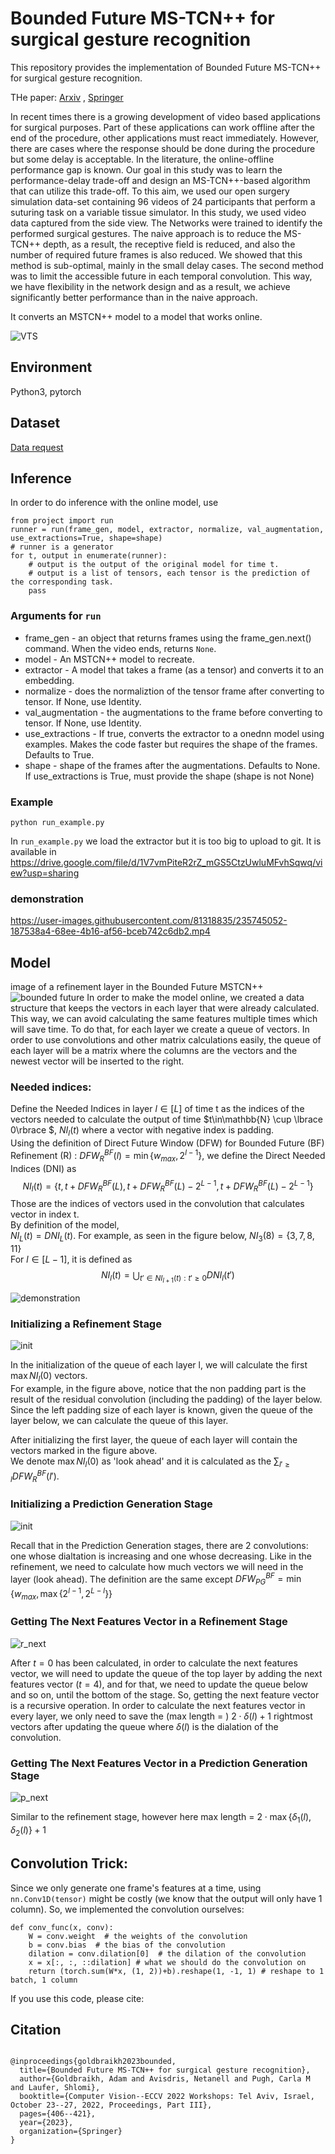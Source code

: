 # Bounded Future MS-TCN++ for surgical gesture recognition
This repository provides the implementation of Bounded Future MS-TCN++ for surgical gesture recognition.

THe paper: [Arxiv](https://arxiv.org/pdf/2209.14647.pdf) , [Springer](https://link.springer.com/chapter/10.1007/978-3-031-25066-8_22) 

In recent times there is a growing development of video based applications for surgical purposes. Part of these applications can work offline after the end of the procedure, other applications must react immediately. However, there are cases where the response should be done during the procedure but some delay is acceptable. In the literature, the online-offline performance gap is known. Our goal in this study was to learn the performance-delay trade-off and design an MS-TCN++-based algorithm that can utilize this trade-off. To this aim, we used our open surgery simulation data-set containing 96 videos of 24 participants that perform a suturing task on a variable tissue simulator. In this study, we used video data captured from the side view. The Networks were trained to identify the performed surgical gestures. The naive approach is to reduce the MS-TCN++ depth, as a result, the receptive field is reduced, and also the number of required future frames is also reduced. We showed that this method is sub-optimal, mainly in the small delay cases. The second method was to limit the accessible future in each temporal convolution. This way, we have flexibility in the network design and as a result, we achieve significantly better performance than in the naive approach.



It converts an MSTCN++ model to a model that works online.

![VTS](examples/frames/img_00339.jpg)

## Environment
Python3, pytorch

## Dataset
[Data request](https://docs.google.com/forms/d/e/1FAIpQLSeKvalfDwLBkxh1PgrVH14wu2a8UXl7xi0bSAYEU0z9yPrdUA/viewform?usp=sf_link/)


## Inference
In order to do inference with the online model, use 
```
from project import run
runner = run(frame_gen, model, extractor, normalize, val_augmentation, use_extractions=True, shape=shape)
# runner is a generator
for t, output in enumerate(runner):
    # output is the output of the original model for time t.
    # output is a list of tensors, each tensor is the prediction of the corresponding task. 
    pass
```

### Arguments for `run`
* frame_gen - an object that returns frames using the frame_gen.next() command. When the video ends, returns `None`.
* model - An MSTCN++ model to recreate.
* extractor - A model that takes a frame (as a tensor) and converts it to an embedding.
* normalize - does the normaliztion of the tensor frame after converting to tensor. If None, use Identity.
* val_augmentation - the augmentations to the frame before converting to tensor. If None, use Identity. 
* use_extractions - If true, converts the extractor to a onednn model using examples. Makes the code faster but requires the shape of the frames. Defaults to True.
* shape - shape of the frames after the augmentations. Defaults to None. If use_extractions is True, must provide the shape (shape is not None)


### Example
~~~
python run_example.py
~~~
In `run_example.py` we load the extractor but it is too big to upload to git. 
It is available in 
https://drive.google.com/file/d/1V7vmPiteR2rZ_mGS5CtzUwluMFvhSqwq/view?usp=sharing
### demonstration


https://user-images.githubusercontent.com/81318835/235745052-187538a4-68ee-4b16-af56-bceb742c6db2.mp4

## Model
image of a refinement layer in the Bounded Future MSTCN++
![bounded future](figs/bf.PNG)
In order to make the model online, we created a data structure that keeps the vectors in each layer that were already calculated. This way, we can avoid calculating the same features multiple times which will save time.
To do that, for each layer we create a queue of vectors. 
In order to use convolutions and other matrix calculations easily, the queue of each layer will be a matrix where the columns are the vectors and the newest vector will be inserted to the right. 

### Needed indices:
Define the Needed Indices in layer $l\in[L]$ of time t as the indices of the vectors needed to calculate the output of time $t\in\mathbb{N} \cup \lbrace 0\rbrace $, $NI_l(t)$ where a vector with negative index is padding.  <br>
Using the definition of Direct Future Window (DFW) for Bounded Future (BF) Refinement (R) : $DFW_R^{BF}(l) = \min\lbrace w_{max}, 2^{l-1}\rbrace$, we define the Direct Needed Indices (DNI) as  
$$NI_l(t) = \lbrace t, t+DFW_R^{BF}(L), t+DFW_R^{BF}(L) - 2^{L-1}, t+DFW_R^{BF}(L) - 2^{L-1}\rbrace$$
Those are the indices of vectors used in the convolution that calculates vector in index t. <br>
By definition of the model, <br>
$NI_L(t) = DNI_L(t)$.
For example, as seen in the figure below, $NI_3(8) = \lbrace{3, 7, 8, 11}\rbrace$
<br>
For $l\in [L-1]$, it is defined as 
$$NI_l(t) = \bigcup_{t'\in NI_{l+1}(t): t'\geq 0} DNI_l(t')$$

![demonstration](/figs/demonstration.PNG)

### Initializing a Refinement Stage 


![init](/figs/refinement_init.PNG)

In the initialization of the queue of each layer l, we will calculate the first $\max NI_l(0)$ vectors. <br>
For example, in the figure above, notice that the non padding part is the result of the residual convolution (including the padding) of the layer below.
Since the left padding size of each layer is known, given the queue of the layer below, we can calculate the queue of this layer.

After initializing the first layer, the queue of each layer will contain the vectors marked in the figure above.\
We denote $\max NI_l(0)$ as 'look ahead' and it is calculated as the $\displaystyle \sum_{l'\geq l}{DFW_R^{BF}(l')}$. 

### Initializing a Prediction Generation Stage 
![init](figs/prediction.png)
 
Recall that in the Prediction Generation stages, there are 2 convolutions: one whose dialtation is increasing and one whose decreasing.
Like in the refinement, we need to calculate how much vectors we will need in the layer (look ahead). The definition are the same except $DFW_{PG}^{BF} = \min\lbrace w_{max}, {\max\lbrace 2^{l-1}, 2^{L-l}\rbrace}\rbrace$ 


### Getting The Next Features Vector in a Refinement Stage   


![r_next](figs/refinement_next.PNG)



After $t=0$ has been calculated, in order to calculate the next features vector, we will need to update the queue of the top layer by adding the next features vector $(t = 4)$, and for that, we need to update the queue below and so on, until the bottom of the stage. So, getting the next feature vector is a recursive operation. 
In order to calculate the next features vector in every layer, we only need to save the $\text{(max length = ) } 2\cdot \delta(l)+1$ rightmost vectors after updating the queue 
where $\delta(l)$ is the dialation of the convolution.
### Getting The Next Features Vector in a Prediction Generation Stage 


![p_next](figs/prediction_next.PNG)


Similar to the refinement stage, however here $\text{max length = } 2\cdot \max\lbrace \delta_1(l), \delta_2(l)\rbrace+1$

## Convolution Trick:
Since we only generate one frame's features at a time, using `nn.Conv1D(tensor)` might be costly (we know that the output will only have 1 column).
So, we implemented the convolution ourselves:

```
def conv_func(x, conv):
    W = conv.weight  # the weights of the convolution
    b = conv.bias  # the bias of the convolution
    dilation = conv.dilation[0]  # the dilation of the convolution
    x = x[:, :, ::dilation] # what we should do the convolution on
    return (torch.sum(W*x, (1, 2))+b).reshape(1, -1, 1) # reshape to 1 batch, 1 column
```

If you use this code, please cite:


## Citation
```

@inproceedings{goldbraikh2023bounded,
  title={Bounded Future MS-TCN++ for surgical gesture recognition},
  author={Goldbraikh, Adam and Avisdris, Netanell and Pugh, Carla M and Laufer, Shlomi},
  booktitle={Computer Vision--ECCV 2022 Workshops: Tel Aviv, Israel, October 23--27, 2022, Proceedings, Part III},
  pages={406--421},
  year={2023},
  organization={Springer}
}
